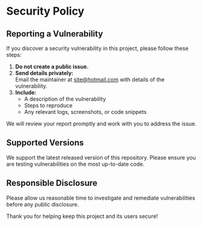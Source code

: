 # Security Policy

## Reporting a Vulnerability

If you discover a security vulnerability in this project, please follow these steps:

1. **Do not create a public issue.**
2. **Send details privately:**  
   Email the maintainer at site@hotmail.com with details of the vulnerability.
3. **Include:**  
   - A description of the vulnerability  
   - Steps to reproduce  
   - Any relevant logs, screenshots, or code snippets

We will review your report promptly and work with you to address the issue.

## Supported Versions

We support the latest released version of this repository. Please ensure you are testing vulnerabilities on the most up-to-date code.

## Responsible Disclosure

Please allow us reasonable time to investigate and remediate vulnerabilities before any public disclosure.

Thank you for helping keep this project and its users secure!